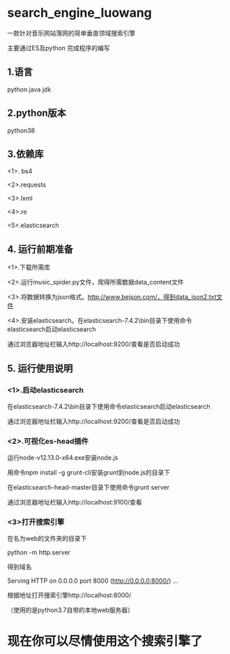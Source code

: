 # search_engine_luowang
一款针对音乐网站落网的简单垂直领域搜索引擎

主要通过ES及python 完成程序的编写

## 1.语言
python java jdk

## 2.python版本
python38

## 3.依赖库
<1>. bs4  

<2>.requests

<3>.lxml

<4>.re

<5>.elasticsearch
## 4. 运行前期准备
<1>.下载所需库

<2>.运行music_spider.py文件，爬得所需数据data_content文件

<3>.将数据转换为json格式。http://www.bejson.com/，得到data_json2.txt文件

<4>.安装elasticsearch。在elasticsearch-7.4.2\bin目录下使用命令elasticsearch启动elasticsearch

通过浏览器地址栏输入http://localhost:9200/查看是否启动成功
## 5. 运行使用说明
### <1>.启动elasticsearch
在elasticsearch-7.4.2\bin目录下使用命令elasticsearch启动elasticsearch

通过浏览器地址栏输入http://localhost:9200/查看是否启动成功

### <2>.可视化es-head插件

运行node-v12.13.0-x64.exe安装node.js

用命令npm install -g grunt-cli安装grunt到node.js的目录下

在elasticsearch-head-master目录下使用命令grunt server

通过浏览器地址栏输入http://localhost:9100/查看

### <3>打开搜索引擎

在名为web的文件夹的目录下

python -m http.server

得到域名

Serving HTTP on 0.0.0.0 port 8000 (http://0.0.0.0:8000/) ...

根据地址打开搜索引擎http://localhost:8000/

（使用的是python3.7自带的本地web服务器）

# 现在你可以尽情使用这个搜索引擎了
